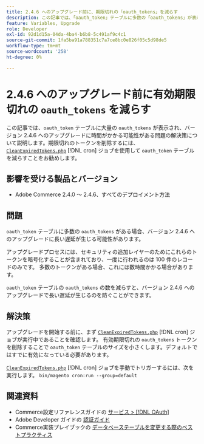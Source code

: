 ```yaml
---
title: 2.4.6 へのアップグレード前に、期限切れの「oauth_tokens」を減らす
description: この記事では、「oauth_token」テーブルに多数の「oauth_tokens」が表示され、バージョン 2.4.6 へのアップグレードで長い遅延が発生する可能性がある問題の解決策を説明します。CleanExpiredTokens.php を使用して、「oauth_token」テーブルを減らすことをお勧めします。
feature: Variables, Upgrade
role: Developer
exl-id: 92d1d15a-04da-4ba4-b6b8-5c491af9c4c1
source-git-commit: 1fa5ba91a788351c7a7ce8bc0e826f05c5d98de5
workflow-type: tm+mt
source-wordcount: '258'
ht-degree: 0%

---
```


# 2.4.6 へのアップグレード前に有効期限切れの `oauth_tokens` を減らす

この記事では、`oauth_token` テーブルに大量の `oauth_tokens` が表示され、バージョン 2.4.6 へのアップグレードに時間がかかる可能性がある問題の解決策について説明します。期限切れのトークンを削除するには、[`CleanExpiredTokens.php`](https://github.com/magento/magento2/blob/2.4.5-p2/app/code/Magento/Integration/Cron/CleanExpiredTokens.php) [!DNL cron] ジョブを使用して `oauth_token` テーブルを減らすことをお勧めします。

## 影響を受ける製品とバージョン

* Adobe Commerce 2.4.0 ～ 2.4.6、すべてのデプロイメント方法

## 問題

`oauth_token` テーブルに多数の `oauth_tokens` がある場合、バージョン 2.4.6 へのアップグレードに長い遅延が生じる可能性があります。

アップグレードプロセスには、セキュリティの追加レイヤーのためにこれらのトークンを暗号化することが含まれており、一度に行われるのは 100 件のレコードのみです。 多数のトークンがある場合、これには数時間かかる場合があります。

`oauth_token` テーブルの `oauth_tokens` の数を減らすと、バージョン 2.4.6 へのアップグレードで長い遅延が生じるのを防ぐことができます。

## 解決策

アップグレードを開始する前に、まず [`CleanExpiredTokens.php`](https://github.com/magento/magento2/blob/2.4.5-p2/app/code/Magento/Integration/Cron/CleanExpiredTokens.php) [!DNL cron] ジョブが実行中であることを確認します。 有効期限切れの `oauth_tokens` トークンを削除することで `oauth_token` テーブルのサイズを小さくします。デフォルトではすでに有効になっている必要があります。

[`CleanExpiredTokens.php`](https://github.com/magento/magento2/blob/2.4.5-p2/app/code/Magento/Integration/Cron/CleanExpiredTokens.php) [!DNL cron] ジョブを手動でトリガーするには、次を実行します。
```bin/magento cron:run --group=default```

## 関連資料

* Commerce設定リファレンスガイドの [ サービス > [!DNL OAuth]](https://experienceleague.adobe.com/docs/commerce-admin/config/services/oauth.html)
* Adobe Developer ガイドの [ 認証ガイド ](https://developer.adobe.com/developer-console/docs/guides/authentication/)
* Commerce実装プレイブックの [ データベーステーブルを変更する際のベストプラクティス ](https://experienceleague.adobe.com/en/docs/commerce-operations/implementation-playbook/best-practices/development/modifying-core-and-third-party-tables#why-adobe-recommends-avoiding-modifications)
